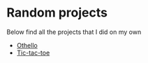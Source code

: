 # Random projects
Below find all the projects that I did on my own
- [Othello](Docs/othellocw.md)
- [Tic-tac-toe](Docs/tictactoe.md)